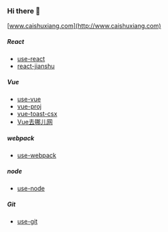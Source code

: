 ### Hi there 👋

[www.caishuxiang.com](http://www.caishuxiang.com)

<!--
**pluscai/pluscai** is a ✨ _special_ ✨ repository because its `README.md` (this file) appears on your GitHub profile.

Here are some ideas to get you started:

- 🔭 I’m currently working on ...
- 🌱 I’m currently learning ...
- 👯 I’m looking to collaborate on ...
- 🤔 I’m looking for help with ...
- 💬 Ask me about ...
- 📫 How to reach me: ...
- 😄 Pronouns: ...
- ⚡ Fun fact: ...
-->


##### React
- [use-react](https://github.com/pluscai/use-react)
- [react-jianshu](https://github.com/pluscai/react-jianshu)
##### Vue
- [use-vue](https://github.com/pluscai/use-vue) 
- [vue-proj](https://github.com/pluscai/vue-proj)
- [vue-toast-csx](https://github.com/pluscai/vue-toast-csx)
- [Vue去哪儿网](https://gitee.com/caishuxiang/travel)
##### webpack
- [use-webpack](https://github.com/pluscai/use-webpack)

##### node
- [use-node](https://github.com/pluscai/use-node)

##### Git
- [use-git](https://github.com/pluscai/use-git)
